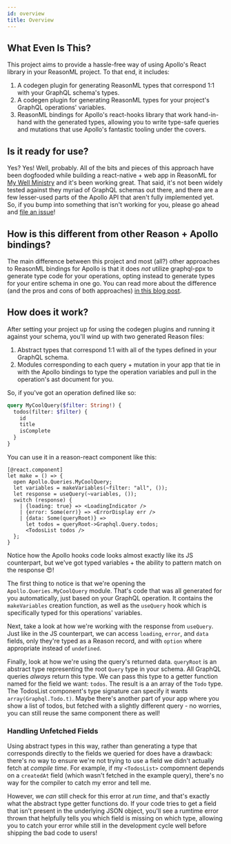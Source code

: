 ```yaml
---
id: overview
title: Overview
---
```


## What Even Is This?

This project aims to provide a hassle-free way of using Apollo's React library in your ReasonML project. To that end, it includes:

1.  A codegen plugin for generating ReasonML types that correspond 1:1 with your GraphQL schema's types.
2.  A codegen plugin for generating ReasonML types for your project's GraphQL operations' variables.
3.  ReasonML bindings for Apollo's react-hooks library that work hand-in-hand with the generated types, allowing you to write type-safe queries and mutations that use Apollo's fantastic tooling under the covers.

## Is it ready for use?

Yes? Yes! Well, probably. All of the bits and pieces of this approach have been dogfooded while building a react-native + web app in ReasonML for [My Well Ministry](https://www.mywell.org/) and it's been working great. That said, it's not been widely tested against they myriad of GraphQL schemas out there, and there are a few lesser-used parts of the Apollo API that aren't fully implemented yet. So, if you bump into something that isn't working for you, please go ahead and [file an issue](https://github.com/kgoggin/reason-react-apollo/issues/new)!

## How is this different from other Reason + Apollo bindings?

The main difference between this project and most (all?) other approaches to ReasonML bindings for Apollo is that it does _not_ utilize graphql-ppx to generate type code for your operations, opting instead to generate types for your entire schema in one go. You can read more about the difference (and the pros and cons of both approaches) [in this blog post](https://www.kylegoggin.com/typing-graphql-operations-in-reason).

## How does it work?

After setting your project up for using the codegen plugins and running it against your schema, you'll wind up with two generated Reason files:

1. Abstract types that correspond 1:1 with all of the types defined in your GraphQL schema.
2. Modules corresponding to each query + mutation in your app that tie in with the Apollo bindings to type the operation variables and pull in the operation's ast document for you.

So, if you've got an operation defined like so:

```graphql
query MyCoolQuery($filter: String!) {
  todos(filter: $filter) {
    id
    title
    isComplete
  }
}
```

You can use it in a reason-react component like this:

```reason
[@react.component]
let make = () => {
  open Apollo.Queries.MyCoolQuery;
  let variables = makeVariables(~filter: "all", ());
  let response = useQuery(~variables, ());
  switch (response) {
    | {loading: true} => <LoadingIndicator />
    | {error: Some(err)} => <ErrorDisplay err />
    | {data: Some(queryRoot)} =>
      let todos = queryRoot->Graphql.Query.todos;
      <TodosList todos />
  };
}
```

Notice how the Apollo hooks code looks almost exactly like its JS counterpart, but we've got typed variables + the ability to pattern match on the response 😍!

The first thing to notice is that we're opening the `Apollo.Queries.MyCoolQuery` module. That's code that was all generated for you automatically, just based on your GraphQL operation. It contains the `makeVariables` creation function, as well as the `useQuery` hook which is specifically typed for this operations' variables.

Next, take a look at how we're working with the response from `useQuery`. Just like in the JS counterpart, we can access `loading`, `error`, and `data` fields, only they're typed as a Reason record, and with `option` where appropriate instead of `undefined`.

Finally, look at how we're using the query's returned data. `queryRoot` is an abstract type representing the root `Query` type in your schema. All GraphQL queries _always_ return this type. We can pass this type to a getter function named for the field we want: `todos`. The result is a an array of the `Todo` type. The TodosList component's type signature can specify it wants `array(Graphql.Todo.t)`. Maybe there's another part of your app where you show a list of todos, but fetched with a slightly different query - no worries, you can still reuse the same component there as well!

### Handling Unfetched Fields

Using abstract types in this way, rather than generating a type that corresponds directly to the fields we queried for does have a drawback: there's no way to ensure we're not trying to use a field we didn't actually fetch at _compile time_. For example, if my `<TodosList>` compomnent depends on a `createdAt` field (which wasn't fetched in the example query), there's no way for the compiler to catch my error and tell me.

However, we _can_ still check for this error at _run time_, and that's exactly what the abstract type getter functions do. If your code tries to get a field that isn't present in the underlying JSON object, you'll see a rumtime error thrown that helpfully tells you which field is missing on which type, allowing you to catch your error while still in the development cycle well before shipping the bad code to users!

